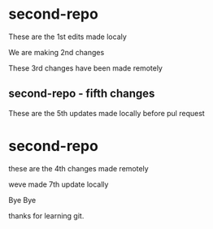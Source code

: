 # second-repo

These are the 1st edits made localy

We are making 2nd changes

These 3rd changes have been made remotely

## second-repo - fifth changes

These are the 5th updates made locally before pul request

# second-repo

these are the 4th changes made remotely

weve made 7th update locally


Bye Bye

thanks for learning git.

